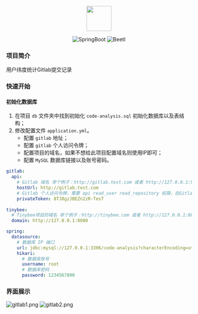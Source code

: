 <p align="center">
  <img src="https://koolhaas.top/img/shiba.png" width="68">
</p>
<p align="center">
  <img src="https://img.shields.io/badge/Spring%20Boot-2.3.6-green" alt="SpringBoot"/>
  <img src="https://img.shields.io/badge/Beetl-3.2.4-brightgreen" alt="Beetl"/>
</p>

### 项目简介
用户纬度统计Gitlab提交记录

### 快速开始

#### 初始化数据库

1. 在项目 `db` 文件夹中找到初始化 `code-analysis.sql` 初始化数据库以及表结构；
2. 修改配置文件 `application.yml`。
    - 配置 `gitlab` 地址；
    - 配置 `gitlab` 个人访问令牌；
    - 配置项目的域名，如果不想给此项目配置域名则使用IP即可；
    - 配置 `MySQL` 数据库链接以及账号密码。

```yaml
gitlab:
  api:
    # Gitlab 域名 举个例子：http://gitlab.test.com 或者 http://127.0.0.1:9999
    hostUrl: http://gitlab.test.com
    # Gitlab 个人访问令牌，需要 api read_user read_repository 权限，在Gitlab个人设置中获取。
    privateToken: 8TJ8gzJBEZn2zR-TesT
    
tinybee:
  # Tinybee项目的域名 举个例子：http://tinybee.com 或者 http://127.0.0.1:8080
  domain: http://127.0.0.1:8080

spring:
  datasource:
    # 数据库 IP 端口
    url: jdbc:mysql://127.0.0.1:3306/code-analysis?characterEncoding=utf8&serverTimezone=GMT%2B8
    hikari:
      # 数据库账号
      username: root
      # 数据库密码
      password: 1234567890
```

### 界面展示
![gitlab1.png](https://koolhaas.top/img/gitlab1.png)
![gitlab2.png](https://koolhaas.top/img/gitlab1.png)